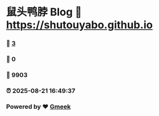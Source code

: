 # 鼠头鸭脖 Blog :link: https://shutouyabo.github.io 
### :page_facing_up: [3](https://shutouyabo.github.io/tag.html) 
### :speech_balloon: 0 
### :hibiscus: 9903 
### :alarm_clock: 2025-08-21 16:49:37 
### Powered by :heart: [Gmeek](https://github.com/Meekdai/Gmeek)
